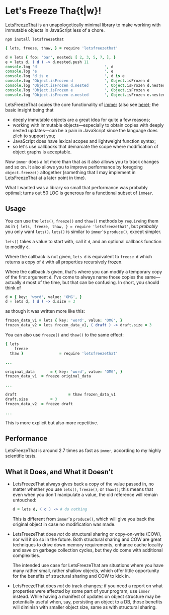 
# Let's Freeze Tha{t|w}!

[LetsFreezeThat](https://github.com/loveencounterflow/letsfreezethat) is an unapologetically minimal library
to make working with immutable objects in JavaScript less of a chore.

```
npm install letsfreezethat
```

```coffee
{ lets, freeze, thaw, } = require 'letsfreezethat'

d = lets { foo: 'bar', nested: [ 2, 3, 5, 7, ], }  									 # create object
e = lets d, ( d ) -> d.nested.push 11																 # modify copy in callback
console.log 'd                       		', d                       	 # { foo: 'bar', nested: [ 2, 3, 5, 7 ] }
console.log 'e                       		', e                       	 # { foo: 'bar', nested: [ 2, 3, 5, 7, 11 ] }
console.log 'd is e                  		', d is e                  	 # false
console.log 'Object.isFrozen d       		', Object.isFrozen d       	 # true
console.log 'Object.isFrozen d.nested		', Object.isFrozen d.nested	 # true
console.log 'Object.isFrozen e       		', Object.isFrozen e       	 # true
console.log 'Object.isFrozen e.nested		', Object.isFrozen e.nested	 # true
```

LetsFreezeThat copies the core functionality of [immer](https://github.com/immerjs/immer) (also see
[here](https://hackernoon.com/introducing-immer-immutability-the-easy-way-9d73d8f71cb3)); the basic
insight being that

* deeply immutable objects are a great idea for quite a few reasons;
* working with immutable objects—especially to obtain copies with deeply nested updates—can be a pain in
  JavaScript since the language does zilch to support you;
* JavaScript does have lexical scopes and lightweight function syntax;
* so let's use callbacks that demarcate the scope where modification of object graphs is acceptable.

Now `immer` does a lot more than that as it also allows you to track changes and so on. It also allows
you to improve performance by foregoing `object.freeze()` altogether (something that I may implement
in LetsFreezeThat at a later point in time).

What I wanted was a library so small that performance was probably optimal; turns out 50 LOC is generous
for a functional subset of `immeer`.


## Usage

You can use the `lets()`, `freeze()` and `thaw()` methods by `require`ing them as in `{ lets, freeze, thaw,
} = require 'letsfreezethat'`, but *probably* you only want `lets()`. `lets()` is similar to `immer`'s
`produce()`, except simpler.

`lets()` takes a value to start with, call it `d`, and an optional callback function to modify `d`.

Where the callback is not given, `lets d` is equivalent to `freeze d` which returns a copy of `d` with all
properties recursively frozen.

Where the callback *is* given, that's where you can modify a temporary copy of the first argument `d`. I've
come to always name those copies the same—actually `d` most of the time, but that can be confusing. In
short, you should think of

```coffee
d = { key: 'word', value: 'OMG', }
d = lets d, ( d ) -> d.size = 3
```

as though it was written more like this:

```coffee
frozen_data_v1 = lets { key: 'word', value: 'OMG', }
frozen_data_v2 = lets frozen_data_v1, ( draft ) -> draft.size = 3
```

You can also use `freeze()` and `thaw()` to the same effect:

```coffee
{ lets
	freeze
  thaw } 				= require 'letsfreezethat'

...

original_data		= { key: 'word', value: 'OMG', }
frozen_data_v1 	= freeze original_data

...

draft						= thaw frozen_data_v1
draft.size 			= 3
frozen_data_v2	= freeze draft

...

```

This is more explicit but also more repetitive.


## Performance

LetsFreezeThat is around 2.7 times as fast as `immer`, according to my highly scientific tests.


## What it Does, and What it Doesn't

* LetsFreezeThat always gives back a copy of the value passed in, no matter whether you use `lets()`,
  `freeze()`, or `thaw()`; this means that even when you don't manipulate a value, the old reference will
  remain untouched:

	```coffee
	d = lets d, ( d ) -> # do nothing
	```

	This is different from `immer`'s `produce()`, which will give you back the original object in case no
	modification was made.

* LetsFreezeThat does *not* do structural sharing or copy-on-write (COW), nor will it do so in the future.
  Both structural sharing and COW are great techniques to drive down memory requirements, enhance cache
  locality and save on garbage collection cycles, but they do come with additional complexities.

  The intended use case for LetsFreezeThat are situations where you have many rather small, rather shallow
  objects, which offer little opportunity for the benefits of structural sharing and COW to kick in.

* LetsFreezeThat does *not* do track changes; if you need a report on what properties were affected by some
  part of your program, use `immer` instead. While having a manifest of updates on object structure may be
  potentially useful when, say, persisting an object to a DB, those benefits will diminish with smaller
  object size, same as with structural sharing.








